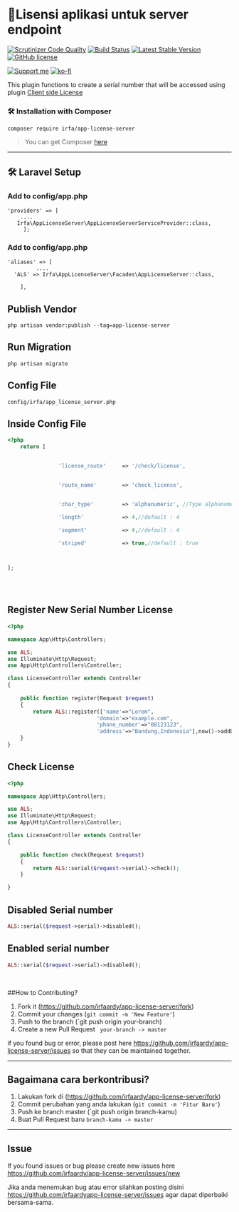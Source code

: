 

# 🚀Lisensi aplikasi untuk server endpoint

[![Scrutinizer Code Quality](https://scrutinizer-ci.com/g/irfaardy/app-license-server/badges/quality-score.png?b=master)](https://scrutinizer-ci.com/g/irfaardy/app-license-server/?branch=master) [![Build Status](https://scrutinizer-ci.com/g/irfaardy/app-license-server/badges/build.png?b=master)](https://scrutinizer-ci.com/g/irfaardy/app-license-server/build-status/master) [![Latest Stable Version](https://poser.pugx.org/irfa/app-license-server/v)](//packagist.org/packages/irfa/app-license-server) [![GitHub license](https://img.shields.io/github/license/irfaardy/encrypt-file-laravel?style=flat-square)](https://github.com/irfaardy/encrypt-file-laravel/blob/master/LICENSE)  

[![Support me](https://img.shields.io/badge/Support-Buy%20me%20a%20coffee-yellow.svg?style=flat-square)](https://www.buymeacoffee.com/OBaAofN) [![ko-fi](https://www.ko-fi.com/img/githubbutton_sm.svg)](https://ko-fi.com/S6S52P7SN)

<p>This plugin functions to create a serial number that will be accessed using plugin <a href="https://github.com/irfaardy/app-license-client">Client side License</a><p>
<h3>🛠️ Installation with Composer </h3>


    composer require irfa/app-license-server

>You can get Composer [ here]( https://getcomposer.org/download/)

***


<h2>🛠️ Laravel Setup </h2>

<h3>Add to config/app.php</h3>

    'providers' => [
        ....
       Irfa\AppLicenseServer\AppLicenseServerServiceProvider::class,
         ];



<h3>Add to config/app.php</h3>

    'aliases' => [
             ....
      'ALS' => Irfa\AppLicenseServer\Facades\AppLicenseServer::class,
    
        ],

  <h2>Publish Vendor</h2>


    php artisan vendor:publish --tag=app-license-server

<h2>Run Migration</h2>

```
php artisan migrate
```

<h2>Config File</h2>

    config/irfa/app_license_server.php

<h2>Inside Config File</h2>


```php
<?php 
	return [ 


                'license_route'		=> '/check/license',


                'route_name'		=> 'check_license',


                'char_type'			=> 'alphanumeric', //Type alphanumeric,numeric,or alphabet

                'length'			=> 4,//default : 4

                'segment'			=> 4,//default : 4

                'striped'			=> true,//default : true



];

    	
    
```


  
<h2>Register New Serial Number License</h2>


```php
<?php

namespace App\Http\Controllers;

use ALS;
use Illuminate\Http\Request;
use App\Http\Controllers\Controller;

class LicenseController extends Controller
{
   
    public function register(Request $request)
    {
      	return ALS::register(['name'=>"Lorem",
      						'domain'=>"example.com",
      						'phone_number'=>"08123123",
      						'address'=>"Bandung,Indonesia"],now()->addDays(30));	
    }
}
```

<h2> Check License</h2>

```php
<?php

namespace App\Http\Controllers;

use ALS;
use Illuminate\Http\Request;
use App\Http\Controllers\Controller;

class LicenseController extends Controller
{

    public function check(Request $request)
    {
      	return ALS::serial($request->serial)->check();	
    }

}
```

<h2>Disabled Serial number</h2>

```php
ALS::serial($request->serial)->disabled();	
```

<h2>Enabled serial number</h2>

```php
ALS::serial($request->serial)->disabled();
```

​	

##How to Contributing?

1. Fork it (<https://github.com/irfaardy/app-license-server/fork>)
2. Commit your changes (`git commit -m 'New Feature'`)
3. Push to the branch (`git push origin your-branch)
4. Create a new Pull Request ` your-branch -> master`

if you found bug or error, please post here https://github.com/irfaardy/app-license-server/issues so that they can be maintained together.



***

## Bagaimana cara berkontribusi?

1. Lakukan fork di (<https://github.com/irfaardy/app-license-server/fork>)
2. Commit perubahan yang anda lakukan (`git commit -m 'Fitur Baru'`)
3. Push ke branch master (`git push origin branch-kamu)
4. Buat Pull Request baru `branch-kamu -> master`

---

## Issue

If you found issues or bug please create new issues here https://github.com/irfaardy/app-license-server/issues/new

Jika anda menemukan bug atau error silahkan posting disini https://github.com/irfaardyapp-license-server/issues agar dapat diperbaiki bersama-sama.

